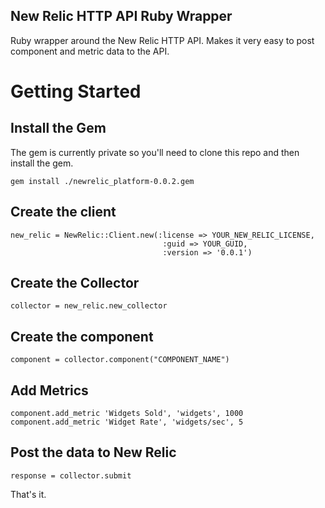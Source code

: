 New Relic HTTP API Ruby Wrapper
----------------------

Ruby wrapper around the New Relic HTTP API. Makes it very easy to post component and metric data to the API.


Getting Started
================

Install the Gem
----------

The gem is currently private so you'll need to clone this repo and then install the gem.

    gem install ./newrelic_platform-0.0.2.gem


Create the client
------

```
new_relic = NewRelic::Client.new(:license => YOUR_NEW_RELIC_LICENSE,
                                  :guid => YOUR_GUID,
                                  :version => '0.0.1')
```


Create the Collector
-----

```
collector = new_relic.new_collector
```


Create the component
------

```
component = collector.component("COMPONENT_NAME")
```




Add Metrics
-------- 

```
component.add_metric 'Widgets Sold', 'widgets', 1000
component.add_metric 'Widget Rate', 'widgets/sec', 5
```



Post the data to New Relic
---------
```
response = collector.submit
```


That's it.